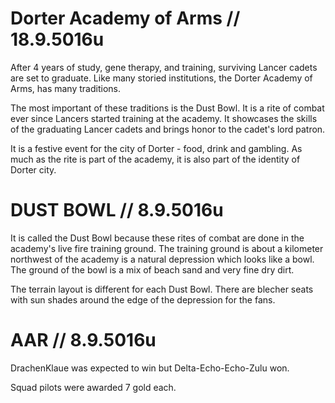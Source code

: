 # Dorter Academy of Arms  // 18.9.5016u
After 4 years of study, gene therapy, and training, surviving Lancer cadets are set to graduate. 
Like many storied institutions, the Dorter Academy of Arms, has many traditions. 

The most important of these traditions is the Dust Bowl. It is a rite of combat ever since Lancers 
started training at the academy. It showcases the skills of the graduating Lancer cadets and brings 
honor to the cadet's lord patron.

It is a festive event for the city of Dorter - food, drink and gambling. As much as the rite is part 
of the academy, it is also part of the identity of Dorter city. 

# DUST BOWL  // 8.9.5016u
It is called the Dust Bowl because these rites of combat are done in the academy's live fire training ground. 
The training ground is about a kilometer northwest of the academy is a natural depression which 
looks like a bowl. The ground of the bowl is a mix of beach sand and very fine dry dirt. 

The terrain layout is different for each Dust Bowl. There are blecher seats with sun shades around 
the edge of the depression for the fans.

# AAR  // 8.9.5016u

DrachenKlaue was expected to win but Delta-Echo-Echo-Zulu won.

Squad pilots were awarded 7 gold each.